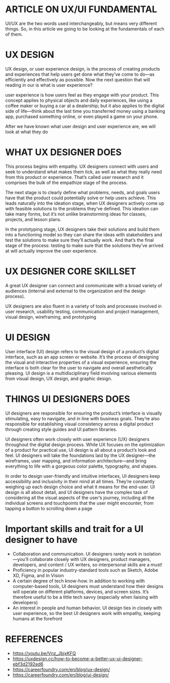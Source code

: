 # ARTICLE ON UX/UI FUNDAMENTAL
UI/UX are the two words used interchangeably, but means very different things. So, in this article we going to be looking at the fundamentals of each of them.
# UX DESIGN
UX design, or user experience design, is the process of creating products and experiences that help users get done what they’ve come to do—as efficiently and effectively as possible. Now the next question that will reading in our is what is user experience?

user experience is how users feel as they engage with your product. This concept applies to physical objects and daily experiences, like using a coffee maker or buying a car at a dealership; but it also applies to the digital side of life—think about the last time you transferred money using a banking app, purchased something online, or even played a game on your phone.

After we have known what user design and user experience are, we will look at what they do
# WHAT UX DESIGNER DOES
This process begins with empathy. UX designers connect with users and seek to understand what makes them tick, as well as what they really need from this product or experience. That’s called user research and it comprises the bulk of the empathize stage of the process.

The next stage is to clearly define what problems, needs, and goals users have that the product could potentially solve or help users achieve. This leads naturally into the ideation stage, when UX designers actively come up with feasible solutions to the problems they’ve defined. This ideation can take many forms, but it’s not unlike brainstorming ideas for classes, projects, and lesson plans.

In the prototyping stage, UX designers take their solutions and build them into a functioning model so they can share the ideas with stakeholders and test the solutions to make sure they’ll actually work. And that’s the final stage of the process: testing to make sure that the solutions they’ve arrived at will actually improve the user experience.
# UX DESIGNER CORE SKILLSET
A great UX designer can connect and communicate with a broad variety of audiences (internal and external to the organization and the design process).

UX designers are also fluent in a variety of tools and processes involved in user research, usability testing, communication and project management, visual design, wireframing, and prototyping

# UI DESIGN
User interface (UI) design refers to the visual design of a product’s digital interface, such as an app screen or website. It’s the process of designing the visual and interactive properties of a visual experience, ensuring the interface is both clear for the user to navigate and overall aesthetically pleasing. UI design is a multidisciplinary field involving various elements from visual design, UX design, and graphic design. 

# THINGS UI DESIGNERS DOES
UI designers are responsible for ensuring the product’s interface is visually stimulating, easy to navigate, and in line with business goals. They’re also responsible for establishing visual consistency across a digital product through creating style guides and UI pattern libraries.

UI designers often work closely with user experience (UX) designers throughout the digital design process. While UX focuses on the optimization of a product for practical use, UI design is all about a product’s look and feel. UI designers will take the foundations laid by the UX designer—the wireframes, user mapping, and information architecture—and bring everything to life with a gorgeous color palette, typography, and shapes. 

In order to design user-friendly and intuitive interfaces, UI designers keep accessibility and inclusivity in their mind at all times. They’re constantly weighing up each design choice and what it means for the end-user. UI design is all about detail, and UI designers have the complex task of considering all the visual aspects of the user’s journey, including all the individual screens and touchpoints that the user might encounter, from tapping a button to scrolling down a page

# Important skills and trait for a UI designer to have
-	Collaboration and communication. UI designers rarely work in isolation—you’ll collaborate closely with UX designers, product managers, developers, and content / UX writers, so interpersonal skills are a must!
- Proficiency in popular industry-standard tools such as Sketch, Adobe XD, Figma, and In Vision
-	A certain degree of tech know-how. In addition to working with computer-based tools, UI designers must understand how their designs will operate on different platforms, devices, and screen sizes. It’s therefore useful to be a little tech savvy (especially when liaising with developers)
-	An interest in people and human behavior. UI design ties in closely with user experience, so the best UI designers work with empathy, keeping humans at the forefront
# REFERENCES
-	https://youtu.be/Vnz_JbjxKFQ
-	https://uxdesign.cc/how-to-become-a-better-ux-ui-designer-ebf3d2192ed6
-	https://careerfoundry.com/en/blog/ux-design/
-	https://careerfoundry.com/en/blog/ui-design/




